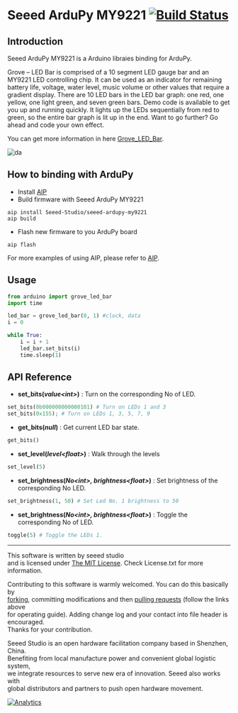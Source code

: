 # Seeed ArduPy MY9221 [![Build Status](https://api.travis-ci.com/Seeed-Studio/seeed-ardupy-my9221.svg?branch=master)](https://travis-ci.com/github/Seeed-Studio/seeed-ardupy-my9221)

## Introduction
Seeed ArduPy MY9221 is a Arduino libraies binding for ArduPy.

Grove – LED Bar is comprised of a 10 segment LED gauge bar and an MY9221 LED controlling chip. It can be used as an indicator for remaining battery life, voltage, water level, music volume or other values that require a gradient display. There are 10 LED bars in the LED bar graph: one red, one yellow, one light green, and seven green bars. Demo code is available to get you up and running quickly. It lights up the LEDs sequentially from red to green, so the entire bar graph is lit up in the end. Want to go further? Go ahead and code your own effect.

You can get more information in here [Grove_LED_Bar](https://github.com/Seeed-Studio/Grove_LED_Bar).

![da](https://raw.githubusercontent.com/Seeed-Studio/Grove_LED_Bar/master/Grove_LED_Bar.gif)

## How to binding with ArduPy
- Install [AIP](https://github.com/Seeed-Studio/ardupy-aip)
- Build firmware with Seeed ArduPy MY9221
```shell
aip install Seeed-Studio/seeed-ardupy-my9221
aip build
```
- Flash new firmware to you ArduPy board
```shell
aip flash
```
For more examples of using AIP, please refer to [AIP](https://github.com/Seeed-Studio/ardupy-aip).

## Usage

```python
from arduino import grove_led_bar
import time

led_bar = grove_led_bar(0, 1) #clock, data
i = 0

while True:
    i = i + 1
    led_bar.set_bits(i)
    time.sleep(1)
```

## API Reference

- **set_bits(*value\<int\>*)** : Turn on the corresponding No of LED.
```python
set_bits(0b000000000000101) # Turn on LEDs 1 and 3
set_bits(0x155); # Turn on LEDs 1, 3, 5, 7, 9
```

- **get_bits(*null*)** : Get current LED bar state.
```python
get_bits()
```

- **set_level(*level\<float\>*)** : Walk through the levels
```python
set_level(5)
```
- **set_brightness(*No\<int\>, brightness\<float\>*)** : Set brightness of the corresponding No LED.
```python
set_brightness(1, 50) # Set Led No. 1 brightness to 50
```
- **set_brightness(*No\<int\>, brightness\<float\>*)** : Toggle the corresponding No of LED.
```python
toggle(5) # Toggle the LEDs 1.
```


----

This software is written by seeed studio<br>
and is licensed under [The MIT License](http://opensource.org/licenses/mit-license.php). Check License.txt for more information.<br>

Contributing to this software is warmly welcomed. You can do this basically by<br>
[forking](https://help.github.com/articles/fork-a-repo), committing modifications and then [pulling requests](https://help.github.com/articles/using-pull-requests) (follow the links above<br>
for operating guide). Adding change log and your contact into file header is encouraged.<br>
Thanks for your contribution.

Seeed Studio is an open hardware facilitation company based in Shenzhen, China. <br>
Benefiting from local manufacture power and convenient global logistic system, <br>
we integrate resources to serve new era of innovation. Seeed also works with <br>
global distributors and partners to push open hardware movement.<br>


[![Analytics](https://ga-beacon.appspot.com/UA-46589105-3/Grove_LED_Bar)](https://github.com/igrigorik/ga-beacon)
